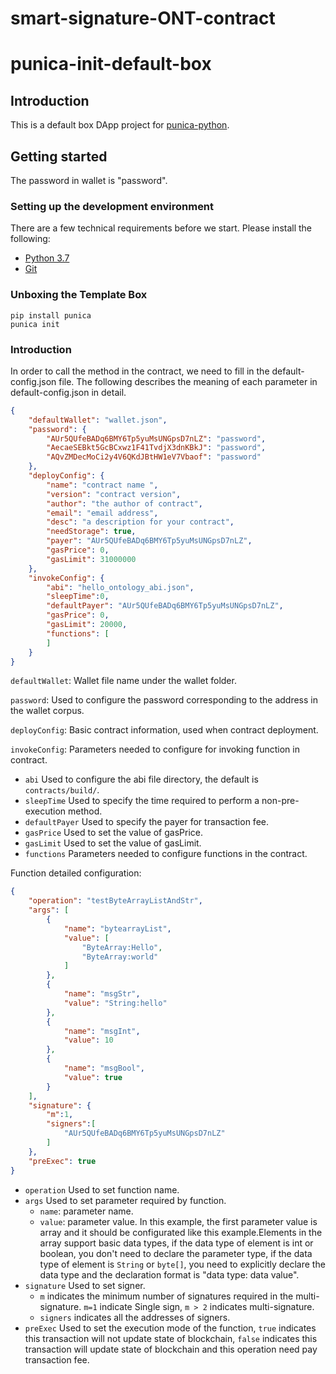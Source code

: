 # smart-signature-ONT-contract

# punica-init-default-box

## Introduction

This is a default box DApp project for [punica-python](https://github.com/punicasuite/punica-python).

## Getting started

The password in wallet is "password".

### Setting up the development environment

There are a few technical requirements before we start. Please install the following:

- [Python 3.7](https://www.python.org/downloads/release/python-370/)
- [Git](https://git-scm.com/)

### Unboxing the Template Box

```shell
pip install punica
punica init
```



### Introduction

In order to call the method in the contract, we need to fill in the default-config.json file.
The following describes the meaning of each parameter in default-config.json in detail.

```json
{
    "defaultWallet": "wallet.json",
    "password": {
        "AUr5QUfeBADq6BMY6Tp5yuMsUNGpsD7nLZ": "password",
        "AecaeSEBkt5GcBCxwz1F41TvdjX3dnKBkJ": "password",
        "AQvZMDecMoCi2y4V6QKdJBtHW1eV7Vbaof": "password"
    },
    "deployConfig": {
        "name": "contract name ",
        "version": "contract version",
        "author": "the author of contract",
        "email": "email address",
        "desc": "a description for your contract",
        "needStorage": true,
        "payer": "AUr5QUfeBADq6BMY6Tp5yuMsUNGpsD7nLZ",
        "gasPrice": 0,
        "gasLimit": 31000000
    },
    "invokeConfig": {
        "abi": "hello_ontology_abi.json",
        "sleepTime":0,
        "defaultPayer": "AUr5QUfeBADq6BMY6Tp5yuMsUNGpsD7nLZ",
        "gasPrice": 0,
        "gasLimit": 20000,
        "functions": [            
        ]
    }
}
```

`defaultWallet`: Wallet file name under the wallet folder.

`password`: Used to configure the password corresponding to the address in the wallet corpus.

`deployConfig`: Basic contract information, used when contract deployment.

`invokeConfig`: Parameters needed to configure for invoking function in contract.

- `abi` Used to configure the abi file directory, the default is `contracts/build/`.
- `sleepTime` Used to specify the time required to perform a non-pre-execution method.
- `defaultPayer` Used to specify the payer for transaction fee.
- `gasPrice` Used to set the value of gasPrice.
- `gasLimit` Used to set the value of gasLimit.
- `functions` Parameters needed to configure functions in the contract.

Function detailed configuration:

```json
{
    "operation": "testByteArrayListAndStr",
    "args": [
        {
            "name": "bytearrayList",
            "value": [
                "ByteArray:Hello",
                "ByteArray:world"
            ]
        },
        {
            "name": "msgStr",
            "value": "String:hello"
        },
        {
            "name": "msgInt",
            "value": 10
        },
        {
            "name": "msgBool",
            "value": true
        }
    ],
    "signature": {
        "m":1,
        "signers":[
            "AUr5QUfeBADq6BMY6Tp5yuMsUNGpsD7nLZ"
        ]
    },
    "preExec": true
}
```

- `operation` Used to set function name.
- `args` Used to set parameter required by function.
  - `name`: parameter name.
  - `value`: parameter value. In this example, the first parameter value is array and it should be configurated like this example.Elements in the array support basic data types, if the data type of element is int or boolean, you don't need to declare the parameter type, if the data type of element is `String` or `byte[]`, you need to explicitly declare the data type and the declaration format is "data type: data value".
- `signature` Used to set signer.
   - `m` indicates the minimum number of signatures required in the multi-signature. `m=1` indicate Single sign, `m > 2` indicates multi-signature.
   - `signers` indicates all the addresses of signers.
- `preExec` Used to set the execution mode of the function, `true` indicates this transaction will not update state of blockchain, `false` indicates this transaction will update state of blockchain and this operation need pay transaction fee.
